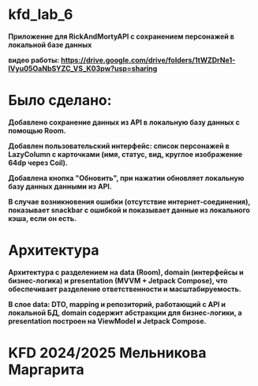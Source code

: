 # kfd_lab_6

<b> Приложение для RickAndMortyAPI с сохранением персонажей в локальной базе данных <b>

  видео работы: https://drive.google.com/drive/folders/1tWZDrNe1-lVyu05OaNbSYZC_VS_K03pw?usp=sharing


# <b> Было сделано: <b>

Добавлено сохранение данных из API в локальную базу данных с помощью Room. 

Добавлен пользовательский интерфейс: список персонажей в LazyColumn с карточками (имя, статус, вид, круглое изображение 64dp через Coil). 

Добавлена кнопка "Обновить", при нажатии обновляет локальную базу данных данными из API. 

В случае возникновения ошибки (отсутствие интернет-соединения), показывает snackbar с ошибкой и показывает данные из локального кэша, если он есть.


# <b> Архитектура <b>

Архитектура с разделением на data (Room), domain (интерфейсы и бизнес-логика) и presentation (MVVM + Jetpack Compose), что обеспечивает разделение ответственности и масштабируемость. 

В слое data: DTO, mapping и репозиторий, работающий с API и локальной БД, domain содержит абстракции для бизнес-логики, а presentation построен на ViewModel и Jetpack Compose.




# KFD 2024/2025   Мельникова Маргарита
